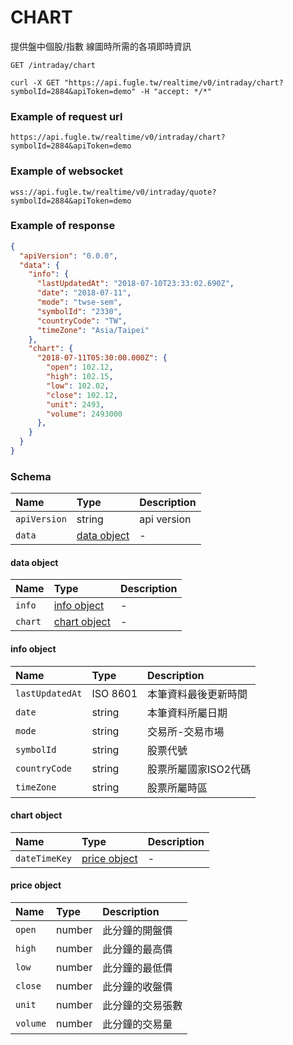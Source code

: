 # CHART

提供盤中個股/指數 線圖時所需的各項即時資訊

```
GET /intraday/chart
```

```
curl -X GET "https://api.fugle.tw/realtime/v0/intraday/chart?symbolId=2884&apiToken=demo" -H "accept: */*"
```

### Example of request url
```
https://api.fugle.tw/realtime/v0/intraday/chart?symbolId=2884&apiToken=demo
```

### Example of websocket
```
wss://api.fugle.tw/realtime/v0/intraday/quote?symbolId=2884&apiToken=demo
```

### Example of response
```json
{
  "apiVersion": "0.0.0",
  "data": {
    "info": {
      "lastUpdatedAt": "2018-07-10T23:33:02.690Z",
      "date": "2018-07-11",
      "mode": "twse-sem",
      "symbolId": "2330",
      "countryCode": "TW",
      "timeZone": "Asia/Taipei"
    },
    "chart": {
      "2018-07-11T05:30:00.000Z": {
        "open": 102.12,
        "high": 102.15,
        "low": 102.02,
        "close": 102.12,
        "unit": 2493,
        "volume": 2493000
      },
    }
  }
}
```

### Schema
| Name | Type | Description |
|:--|:--|:--|
|  `apiVersion` | string |  api version |
|  `data` | [data object](#data-object) |  - |

#### data object
| Name | Type | Description |
|:--|:--|:--|
|  `info` | [info object](#info-object) | - |
|  `chart` | [chart object](#chart-object) | -  |


#### info object
| Name | Type | Description |
|:--|:--|:--|
|  `lastUpdatedAt` | ISO 8601 | 本筆資料最後更新時間 |
|  `date` | string | 本筆資料所屬日期 |
|  `mode` | string | 交易所-交易市場 |
|  `symbolId` | string | 股票代號 |
|  `countryCode` | string | 股票所屬國家ISO2代碼 |
|  `timeZone` | string | 股票所屬時區 |


#### chart object
| Name | Type | Description |
|:--|:--|:--|
|  `dateTimeKey` | [price object](#price-object) | - |


#### price object
| Name | Type | Description |
|:--|:--|:--|
|  `open` | number | 此分鐘的開盤價 |
|  `high` | number | 此分鐘的最高價 |
|  `low` | number | 此分鐘的最低價 |
|  `close` | number | 此分鐘的收盤價 |
|  `unit` | number | 此分鐘的交易張數 |
|  `volume` | number | 此分鐘的交易量 |